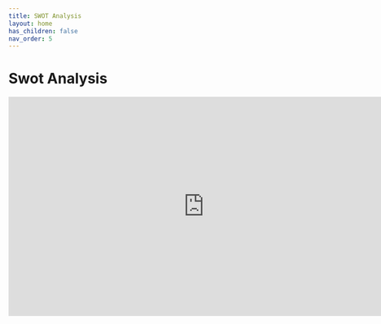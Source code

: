 ```yaml
---
title: SWOT Analysis
layout: home
has_children: false
nav_order: 5
---
```

# Swot Analysis
<iframe width="768" height="432" src="https://miro.com/app/live-embed/uXjVND0yN5M=/?moveToViewport=-1144,-1022,2258,2025&embedId=705119363648" frameborder="0" scrolling="no" allow="fullscreen; clipboard-read; clipboard-write" allowfullscreen></iframe>